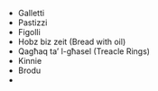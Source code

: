 - Galletti
- Pastizzi
- Figolli
- Hobz biz zeit (Bread with oil)
- Qagħaq ta’ l-għasel (Treacle Rings)
- Kinnie
- Brodu
- 
